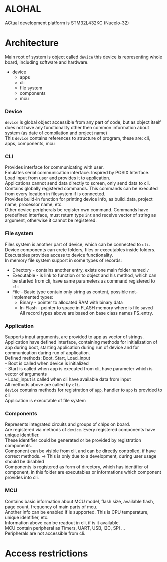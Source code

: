 # ALOHAL  
ACtual development platform is STM32L432KC (Nucelo-32)  

# Architecture  
Main root of system is object called `device` this device is representing whole board, including software and hardware.  
- device  
    - apps  
    - cli  
    - file system  
    - components  
    - mcu  

### Device  
`device` is global object accessible from any part of code, but as object itself does not have any functionality other then common information about system (as date of compilation and project name)  
This `device` contains references to structure of program, these are: cli, apps, components, mcu  

### CLI  
Provides interface for communicating with user.  
Emulates serial communication interface. Inspired by POSIX Interface.  
Load input from user and provides it to application.  
Applications cannot send data directly to screen, only send data to cli.  
Contains globally registered commands. This commands can be executed from every location in filesystem if is connected.  
Provides build-in function for printing device info, as build_data, project name, processor name, etc.  
Other device peripherals be register own command. Commands have predefined interface, must return type `int` and receive vector of string as argument, otherwise it cannot be registered.  

### File system  
Files system is another part of device, which can be connected to `cli`.  
Device components can crete folders, files or executables inside folders.  
Executables provides access to device functionality.  
In memory file system support in some types of records:  
- Directory - contains another entry, exists one main folder named `/`  
- Executable - is link to function or to object and his method, which can be started from cli, have same parameters as command registered to `cli`  
- File - Basic type contain only string as content, possible not-implemented types:  
  - Binary - pointer to allocated RAM with binary data  
  - In-Flash - pointer to space in FLASH memory where is file saved  
All record types above are based on base class names FS_entry.  

### Application  
Supports input arguments, are provided to app as vector of strings.  
Application have defined interface, containing methods for initialization of app during boot, starting application during run of device and for communication during run of application.  
Defined methods: Boot, Start, Load_input  
    - Boot is called when device is initialized  
    - Start is called when app is executed from cli, have parameter  which is vector of arguments  
    - Load_input is called when cli have available data from input  
All methods above are called by `cli`.  
`device` contains methods for registration of `app`, handler to `app` is provided to cli  
Application is executable of file system  

### Components  
Represents integrated circuits and groups of chips on board.  
Are registered via methods of `device`. Every registered components have unique identifier.  
These identifier could be generated or be provided by registration components.  
Component can be visible from cli, and can be directly controlled, if have correct methods. -> This is only due to a development, during user usage should be disabled  
Components is registered as form of directory, which has identifier of component, in this folder are executables or informations which component provides into cli.  

### MCU  
Contains basic information about MCU model, flash size, available flash, page count, frequency of main parts of mcu.  
Another info can be enabled if is supported. This is CPU temperature, unique identifier, etc.  
Information above can be readout in cli, if is it available.  
MCU contain peripheral as Timers, UART, USB, I2C, SPI ...  
Peripherals are not accessible from cli.  

# Access restrictions  



